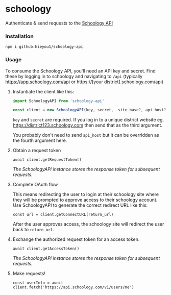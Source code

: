 # schoology

Authenticate & send requests to the [Schoology API](https://developers.schoology.com/api-documentation/authentication)

### Installation

`npm i github:hieyou1/schoology-api`

### Usage

To consume the Schoology API, you'll need an API key and secret. Find these by logging in to schoology and navigating to `/api` (typically https://app.schoology.com/api or https://\[your district\].schoology.com/api)

1. Instantiate the client like this:

   ```js
   import SchoologyAPI from 'schoology-api'

   const client = new SchoologyAPI(key, secret,  site_base?, api_host?)
   ```

   `key` and `secret` are required. If you log in to a unique district website eg. https://district123.schoology.com then send that as the third argument.

   You probably don't need to send `api_host` but it can be overridden as the fourth argument here.

2. Obtain a request token

   `await client.getRequestToken()`

   _The SchoologyAPI instance stores the response token for subsequent requests._

3. Complete OAuth flow

   This means redirecting the user to login at their schoology site where they will be prompted to approve access to their schoology account. Use SchoologyAPI to generate the correct redirect URL like this:

   `const url = client.getConnectURL(return_url)`

   After the user approves access, the schoology site will redirect the user back to `return_url`.

4. Exchange the authorized request token for an access token.

   `await client.getAccessToken()`

   _The SchoologyAPI instance stores the response token for subsequent requests._

5. Make requests!

   `const userInfo = await client.fetch('https://api.schoology.com/v1/users/me')`

